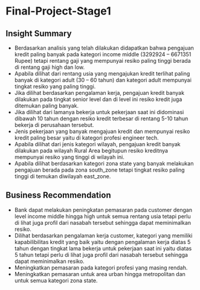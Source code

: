 # Final-Project-Stage1
## Insight Summary

* Berdasarkan analisis yang telah dilakukan didapatkan bahwa pengajuan kredit paling banyak pada kategori income middle (3292924 – 6671351 Rupee) tetapi rentang gaji yang mempunyai resiko paling tinggi berada di rentang gaji high dan low.
* Apabila dilihat dari rentang usia yang mengajukan kredit terlihat paling banyak di kategori adult (30 – 60 tahun) dan kategori adult mempunyai tingkat resiko yang paling tinggi.
* Jika dilihat berdasarkan pengalaman kerja, pengajuan kredit banyak dilakukan pada tingkat senior level dan di level ini resiko kredit juga ditemukan paling banyak.
* Jika dilihat dari lamanya bekerja untuk pekerjaan saat ini didominasi dibawah 10 tahun dengan resiko kredit terbesar di rentang 5-10 tahun bekerja di perusahaan tersebut.
* Jenis pekerjaan yang banyak mengajuan kredit dan mempunyai resiko kredit paling besar yaitu di kategori profesi engineer tech.
* Apabila dilihat dari jenis kategori wilayah, pengajuan kredit banyak dilakukan pada wilayah Rural Area begitupun resiko kreditnya mempunyai resiko yang tinggi di wilayah ini.
* Apabila dilihat berdasarkan kategori zona state yang banyak melakukan pengajuan berada pada zona south_zone tetapi tingkat resiko 
paling tinggi di temukan diwilayah east_zone.

## Business Recommendation

* Bank dapat melakukan peningkatan pemasaran pada customer dengan level income middle hingga high untuk semua rentang usia tetapi perlu di lihat juga profil dari nasabah tersebut sehingga dapat meminimalkan resiko.
* Dilihat berdasarkan pengalaman kerja customer, kategori yang memiliki kapabilibilitas kredit yang baik yaitu dengan pengalaman kerja diatas 5 tahun dengan tingkat lama bekerja untuk pekerjaan saat ini yaitu diatas 5 tahun tetapi perlu di lihat juga profil dari nasabah tersebut sehingga dapat meminimalkan resiko. 
* Meningkatkan pemasaran pada kategori profesi yang masing rendah.
* Meningkatkan pemasaran untuk area urban hingga metropolitan dan untuk semua kategori zona state.

